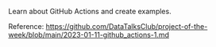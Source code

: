Learn about GitHub Actions and create examples.

Reference: https://github.com/DataTalksClub/project-of-the-week/blob/main/2023-01-11-github_actions-1.md
